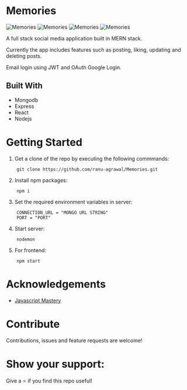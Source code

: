 # Memories

![Memories](https://i.ibb.co/bKpKQMc/Screenshot-2021-04-05-at-12-30-26-AM.png)
![Memories](https://i.ibb.co/YXYmH6W/Screenshot-2021-04-05-at-12-30-35-AM.png)
![Memories](https://i.ibb.co/s14Ck7F/Screenshot-2021-04-05-at-12-30-59-AM.png)
![Memories](https://i.ibb.co/sCxWKHB/Screenshot-2021-04-05-at-12-42-20-AM.png)

A full stack social media application built in MERN stack.

Currently the app includes features such as posting, liking, updating and deleting posts.

Email login using JWT and OAuth Google Login.

## Built With
- Mongodb
- Express
- React
- Nodejs

# Getting Started
1. Get a clone of the repo by executing the following commmands:
```
    git clone https://github.com/ranu-agrawal/Memories.git
```
2. Install npm packages:
```
    npm i
```
3. Set the required environment variables in server:
```
    CONNECTION_URL = "MONGO URL STRING"
    PORT = "PORT"
```
4. Start server:
```
    nodemon
```
5. For frontend:
```
    npm start
```

# Acknowledgements
- [Javascript Mastery](https://www.youtube.com/watch?v=ngc9gnGgUdA&ist=PL6QREj8te1P7VSwhrMf3D3Xt4V6_SRkhu)

# Contribute
Contributions, issues and feature requests are welcome!

# Show your support:
Give a ⭐️ if you find this repo useful!
